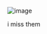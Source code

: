<p align="center">
  
  ![image](https://github.com/user-attachments/assets/523aafb3-b54f-4f42-9c5a-8b68e46f243c)


i miss them
